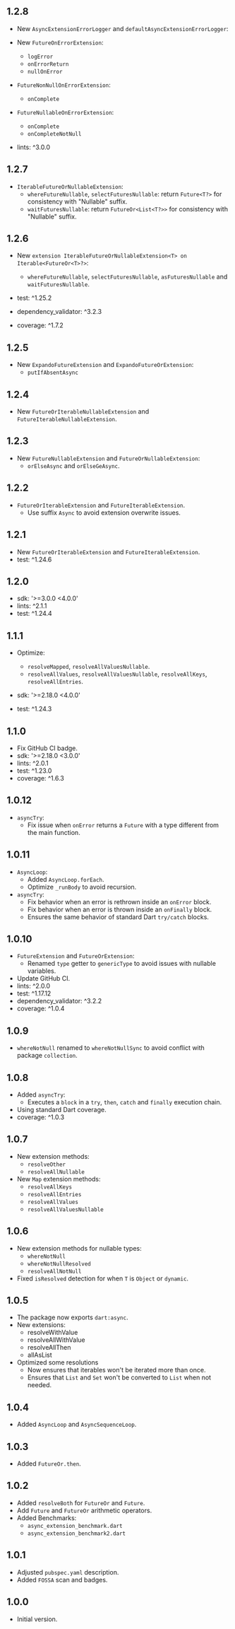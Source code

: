 ## 1.2.8

- New `AsyncExtensionErrorLogger` and `defaultAsyncExtensionErrorLogger`:

- New `FutureOnErrorExtension`:
  - `logError`
  - `onErrorReturn`
  - `nullOnError`

- `FutureNonNullOnErrorExtension`:
  - `onComplete`

- `FutureNullableOnErrorExtension`:
  - `onComplete`
  - `onCompleteNotNull`

- lints: ^3.0.0

## 1.2.7

- `IterableFutureOrNullableExtension`:
  - `whereFutureNullable`, `selectFuturesNullable`: return `Future<T?>` for consistency with "Nullable" suffix.
  - `waitFuturesNullable`: return `FutureOr<List<T?>>` for consistency with "Nullable" suffix.

## 1.2.6

- New `extension IterableFutureOrNullableExtension<T> on Iterable<FutureOr<T>?>`:
  - `whereFutureNullable`, `selectFuturesNullable`, `asFuturesNullable` and `waitFuturesNullable`.

- test: ^1.25.2
- dependency_validator: ^3.2.3
- coverage: ^1.7.2

## 1.2.5

- New `ExpandoFutureExtension` and `ExpandoFutureOrExtension`:
  - `putIfAbsentAsync`

## 1.2.4

- New `FutureOrIterableNullableExtension` and `FutureIterableNullableExtension`.

## 1.2.3

- New `FutureNullableExtension` and `FutureOrNullableExtension`:
  - `orElseAsync` and `orElseGeAsync`.

## 1.2.2

- `FutureOrIterableExtension` and `FutureIterableExtension`.
  - Use suffix `Async` to avoid extension overwrite issues. 

## 1.2.1

- New `FutureOrIterableExtension` and `FutureIterableExtension`.
- test: ^1.24.6

## 1.2.0

- sdk: '>=3.0.0 <4.0.0'
- lints: ^2.1.1
- test: ^1.24.4

## 1.1.1

- Optimize:
  - `resolveMapped`, `resolveAllValuesNullable`.
  - `resolveAllValues`, `resolveAllValuesNullable`, `resolveAllKeys`, `resolveAllEntries`.

- sdk: '>=2.18.0 <4.0.0'
- test: ^1.24.3

## 1.1.0

- Fix GitHub CI badge.
- sdk: '>=2.18.0 <3.0.0'
- lints: ^2.0.1
- test: ^1.23.0
- coverage: ^1.6.3 

## 1.0.12

- `asyncTry`:
  - Fix issue when `onError` returns a `Future` with a type different from the main function.

## 1.0.11

- `AsyncLoop`:
  - Added `AsyncLoop.forEach`.
  - Optimize `_runBody` to avoid recursion.
- `asyncTry`:
  - Fix behavior when an error is rethrown inside an `onError` block.
  - Fix behavior when an error is thrown inside an `onFinally` block.
  - Ensures the same behavior of standard Dart `try/catch` blocks.

## 1.0.10

- `FutureExtension` and `FutureOrExtension`:
  - Renamed `type` getter to `genericType` to avoid issues with nullable variables.
- Update GitHub CI.
- lints: ^2.0.0
- test: ^1.17.12
- dependency_validator: ^3.2.2
- coverage: ^1.0.4

## 1.0.9

- `whereNotNull` renamed to `whereNotNullSync` to avoid conflict with package `collection`.

## 1.0.8

- Added `asyncTry`:
  - Executes a `block` in a `try`, `then`, `catch` and `finally` execution chain.
- Using standard Dart coverage.
- coverage: ^1.0.3

## 1.0.7

- New extension methods:
  - `resolveOther`
  - `resolveAllNullable`
- New `Map` extension methods:
  - `resolveAllKeys`
  - `resolveAllEntries`
  - `resolveAllValues`
  - `resolveAllValuesNullable`

## 1.0.6

- New extension methods for nullable types:
  - `whereNotNull`
  - `whereNotNullResolved`
  - `resolveAllNotNull`
- Fixed `isResolved` detection for when `T` is `Object` or `dynamic`.

## 1.0.5

- The package now exports `dart:async`.
- New extensions:
  - resolveWithValue
  - resolveAllWithValue
  - resolveAllThen
  - allAsList
- Optimized some resolutions
  - Now ensures that iterables won't be iterated more than once.
  - Ensures that `List` and `Set` won't be converted to `List` when not needed.

## 1.0.4

- Added `AsyncLoop` and `AsyncSequenceLoop`. 

## 1.0.3

- Added `FutureOr.then`.

## 1.0.2

- Added `resolveBoth` for `FutureOr` and `Future`.
- Add `Future` and `FutureOr` arithmetic operators.
- Added Benchmarks:
  - `async_extension_benchmark.dart`
  - `async_extension_benchmark2.dart`

## 1.0.1

- Adjusted `pubspec.yaml` description.
- Added `FOSSA` scan and badges.

## 1.0.0

- Initial version.
